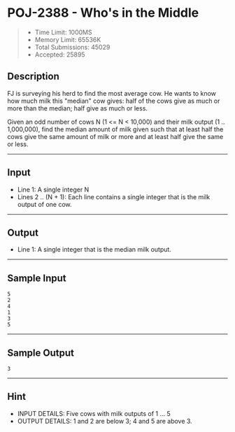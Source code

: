 # POJ-2388 - Who's in the Middle

> * Time Limit: 1000MS
> * Memory Limit: 65536K
> * Total Submissions: 45029
> * Accepted: 25895

## Description

FJ is surveying his herd to find the most average cow. He wants to know how much milk this "median" cow gives: half of the cows give as much or more than the median; half give as much or less.

Given an odd number of cows N (1 <= N < 10,000) and their milk output (1 .. 1,000,000), find the median amount of milk given such that at least half the cows give the same amount of milk or more and at least half give the same or less.

---
## Input

* Line 1: A single integer N
* Lines 2 .. (N + 1): Each line contains a single integer that is the milk output of one cow.

---
## Output

* Line 1: A single integer that is the median milk output.

---
## Sample Input

```
5
2
4
1
3
5
```

---
## Sample Output

```
3
```

---
## Hint

* INPUT DETAILS:
Five cows with milk outputs of 1 ... 5
* OUTPUT DETAILS:
1 and 2 are below 3; 4 and 5 are above 3.

